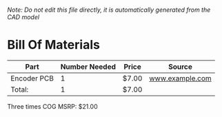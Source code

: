 ###### Note: Do not edit this file directly, it is automatically generated from the CAD model 
# Bill Of Materials 
 |Part|Number Needed|Price|Source| 
 |----|----------|-----|-----|
|Encoder PCB|1|$7.00|www.example.com|
|Total: |1|$7.00| |

 Three times COG MSRP: $21.00